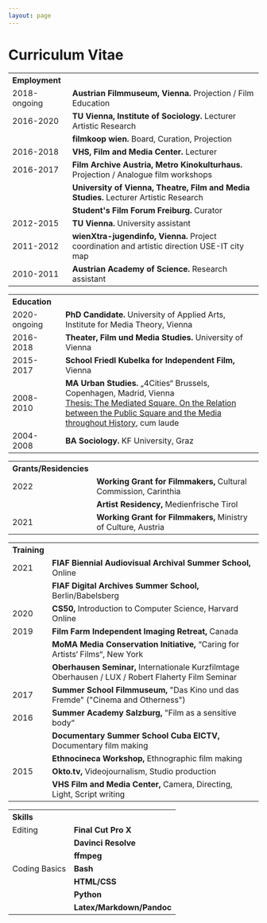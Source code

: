 ```yaml
---
layout: page
---
```

# Curriculum Vitae

<table>
  <tr>
    <th style="text-align: left;">Employment</th>
    <th></th>
  </tr>
  <tr>
    <td>2018-ongoing</td>
    <td><strong>Austrian Filmmuseum, Vienna.</strong> Projection / Film Education</td>
  </tr>
  <tr>
    <td>2016-2020</td>
    <td><strong>TU Vienna, Institute of Sociology.</strong> Lecturer Artistic Research</td>
  </tr>
  <tr>
    <td></td>
    <td><strong>filmkoop wien.</strong> Board, Curation, Projection </td>
  </tr>
  <tr>
    <td>2016-2018</td>
    <td><strong>VHS, Film and Media Center.</strong> Lecturer</td>
  </tr>
  <tr>
    <td>2016-2017</td>
    <td><strong>Film Archive Austria, Metro Kinokulturhaus.</strong> Projection / Analogue film workshops </td>
  </tr>
  <tr>
    <td></td>
    <td><strong>University of Vienna, Theatre, Film and Media Studies.</strong> Lecturer Artistic Research</td>
  </tr>
  <tr> 
    <td></td>
    <td><strong>Student's Film Forum Freiburg.</strong> Curator </td>
  </tr>
  <tr> 
    <td>2012-2015</td>
    <td><strong>TU Vienna.</strong> University assistant </td>
  </tr>
  <tr> 
    <td>2011-2012</td>
    <td><strong>wienXtra-jugendinfo, Vienna.</strong> Project coordination and artistic direction USE-IT city map </td>
  </tr>
  <tr> 
    <td>2010-2011</td>
    <td><strong>Austrian Academy of Science.</strong> Research assistant </td>
  </tr>
</table> 

<table>
  <tr>
    <th style="text-align: left;">Education</th>
    <th></th>
  </tr>
  <tr>
    <td>2020-ongoing</td>
    <td><strong>PhD Candidate.</strong> University of Applied Arts, Institute for Media Theory, Vienna</td>
  </tr>
  <tr>
    <td>2016-2018</td>
    <td><strong>Theater, Film und Media Studies.</strong> University of Vienna</td>
  </tr>
  <tr>
    <td>2015-2017</td>
    <td><strong>School Friedl Kubelka for Independent Film,</strong> Vienna</td>
  </tr>
  <tr>
    <td>2008-2010</td>
    <td><strong>MA Urban Studies.</strong> „4Cities“ Brussels, Copenhagen, Madrid, Vienna<br>
      <a href="https://www.4cities.eu/wp-content/uploads/2016/06/MAthesis_4CITIES_MAICHER_MARKUS_Cohort1.pdf" rel="noopener noreferrer" target="_blank">Thesis: The Mediated Square. On the Relation between the Public Square and the Media throughout History</a>, cum laude</td>
  </tr>
  <tr> 
    <td>2004-2008</td>
    <td><strong>BA Sociology.</strong> KF University, Graz</td>
  </tr>
</table>

<table>
  <tr>
    <th style="text-align: left;">Grants/Residencies</th>
    <th></th>
  </tr>
   <tr>
    <td>2022</td>
    <td><strong>Working Grant for Filmmakers,</strong> Cultural Commission, Carinthia</td>
  </tr>
  <tr>
    <td></td>
    <td><strong>Artist Residency,</strong> Medienfrische Tirol</td>
  </tr>
  <tr>
    <td>2021</td>
    <td><strong>Working Grant for Filmmakers,</strong> Ministry of Culture, Austria</td>
  </tr>
  </table>

<table>
   <tr>
      <th style="text-align: left;">Training</th>
      <th></th>
  </tr>
  <tr>
  	<td>2021</td>
    <td><strong>FIAF Biennial Audiovisual Archival Summer School,</strong> Online</td>
  </tr>
  <tr>
  	<td></td>
    <td><strong>FIAF Digital Archives Summer School,</strong> Berlin/Babelsberg</td>
  </tr>
  <tr>
  	<td>2020</td>
    <td><strong>CS50,</strong> Introduction to Computer Science, Harvard Online</td>
  </tr>
  <tr>
  	<td>2019</td>
    <td><strong>Film Farm Independent Imaging Retreat,</strong> Canada</td>
  </tr>
  <tr>
  	<td></td>
    <td><strong>MoMA Media Conservation Initiative,</strong> “Caring for Artists‘ Films“, New York</td>
  </tr>
  <tr>
  	<td></td>
    <td><strong>Oberhausen Seminar,</strong> Internationale Kurzfilmtage Oberhausen / LUX / Robert Flaherty Film Seminar</td>
  </tr>
  <tr>
  	<td>2017</td>
    <td><strong>Summer School Filmmuseum,</strong> "Das Kino und das Fremde" ("Cinema and Otherness")</td>
  </tr>
  <tr>
  	<td>2016</td>
    <td><strong>Summer Academy Salzburg,</strong> "Film as a sensitive body“</td>
  </tr>
  <tr> 
  	<td></td>
    <td><strong>Documentary Summer School Cuba EICTV,</strong> Documentary film making</td>
  </tr>
  <tr> 
  	<td></td>
    <td><strong>Ethnocineca Workshop,</strong> Ethnographic film making</td>
  </tr>
  <tr>
  	<td>2015</td>
    <td><strong>Okto.tv,</strong> Videojournalism, Studio production</td>
  </tr>
  <tr> 
  	<td></td>
    <td><strong>VHS Film and Media Center,</strong> Camera, Directing, Light, Script writing</td>
  </tr>
</table>

<table>
  <tr>
    <th style="text-align: left;">Skills</th>
    <th></th>
  </tr>
  <tr>
  	<td>Editing</td>
    <td><strong>Final Cut Pro X</strong></td>
  </tr>
  <tr>
  	<td></td>
    <td><strong>Davinci Resolve</strong></td>
  </tr>
  <tr>
  	<td></td>
    <td><strong>ffmpeg</strong></td>
  </tr>
  <tr>
  	<td>Coding Basics</td>
    <td><strong>Bash</strong></td>
  </tr>
  <tr>
  	<td></td>
    <td><strong>HTML/CSS</strong></td>
  </tr>
  <tr> 
  	<td></td>
    <td><strong>Python</strong></td>
  </tr>
  <tr> 
  	<td></td>
    <td><strong>Latex/Markdown/Pandoc</strong></td>
  </tr>
</table>
